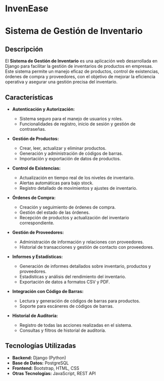 # InvenEase
# Sistema de Gestión de Inventario

## Descripción

El **Sistema de Gestión de Inventario** es una aplicación web desarrollada en Django para facilitar la gestión de inventarios de productos en empresas. Este sistema permite un manejo eficaz de productos, control de existencias, órdenes de compra y proveedores, con el objetivo de mejorar la eficiencia operativa y asegurar una gestión precisa del inventario.

## Características

- **Autenticación y Autorización:** 
  - Sistema seguro para el manejo de usuarios y roles.
  - Funcionalidades de registro, inicio de sesión y gestión de contraseñas.

- **Gestión de Productos:** 
  - Crear, leer, actualizar y eliminar productos.
  - Generación y administración de códigos de barras.
  - Importación y exportación de datos de productos.

- **Control de Existencias:** 
  - Actualización en tiempo real de los niveles de inventario.
  - Alertas automáticas para bajo stock.
  - Registro detallado de movimientos y ajustes de inventario.

- **Órdenes de Compra:** 
  - Creación y seguimiento de órdenes de compra.
  - Gestión del estado de las órdenes.
  - Recepción de productos y actualización del inventario correspondiente.

- **Gestión de Proveedores:** 
  - Administración de información y relaciones con proveedores.
  - Historial de transacciones y gestión de contacto con proveedores.

- **Informes y Estadísticas:** 
  - Generación de informes detallados sobre inventario, productos y proveedores.
  - Estadísticas y análisis del rendimiento del inventario.
  - Exportación de datos a formatos CSV y PDF.

- **Integración con Código de Barras:** 
  - Lectura y generación de códigos de barras para productos.
  - Soporte para escáneres de códigos de barras.

- **Historial de Auditoría:** 
  - Registro de todas las acciones realizadas en el sistema.
  - Consultas y filtros de historial de auditoría.

## Tecnologías Utilizadas

- **Backend:** Django (Python)
- **Base de Datos:** PostgreSQL
- **Frontend:** Bootstrap, HTML, CSS
- **Otras Tecnologías:** JavaScript, REST API




